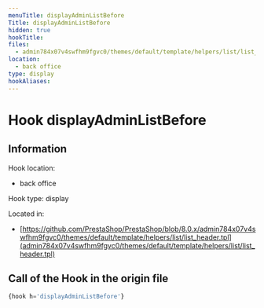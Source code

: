 ```yaml
---
menuTitle: displayAdminListBefore
Title: displayAdminListBefore
hidden: true
hookTitle: 
files:
  - admin784x07v4swfhm9fgvc0/themes/default/template/helpers/list/list_header.tpl
location:
  - back office
type: display
hookAliases:
---
```


# Hook displayAdminListBefore

## Information

Hook location:
  - back office

Hook type: display

Located in: 
  - [https://github.com/PrestaShop/PrestaShop/blob/8.0.x/admin784x07v4swfhm9fgvc0/themes/default/template/helpers/list/list_header.tpl](admin784x07v4swfhm9fgvc0/themes/default/template/helpers/list/list_header.tpl)

## Call of the Hook in the origin file

```php
{hook h='displayAdminListBefore'}
```